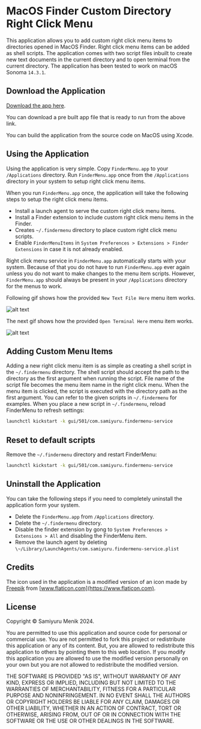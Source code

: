 # MacOS Finder Custom Directory Right Click Menu

This application allows you to add custom right click menu items to directories opened in MacOS Finder.
Right click menu items can be added as shell scripts.
The application comes with two script files inbuilt to create new text documents in the current directory and to open terminal from the current directory.
The application has been tested to work on macOS Sonoma `14.3.1`.

## Download the Application

[Download the app here](https://samiyuru.com/project/macOS-finder-right-click-menu).

You can download a pre built app file that is ready to run from the above link.

You can build the application from the source code on MacOS using Xcode.


## Using the Application

Using the application is very simple.
Copy `FinderMenu.app` to your `/Applications` directory.
Run `FinderMenu.app` once from the `/Applications` directory in your system to setup right click menu items.

When you run `FinderMenu.app` once, the application will take the following steps to setup the right click menu items.

* Install a launch agent to serve the custom right click menu items.
* Install a Finder extension to include custom right click menu items in the Finder.
* Creates `~/.findermenu` directory to place custom right click menu scripts.
* Enable `FinderMenuItems` in `System Preferences > Extensions > Finder Extensions` in case it is not already enabled.

Right click menu service in `FinderMenu.app` automatically starts with your system.
Because of that you do not have to run `FinderMenu.app` ever again unless you do not want to make changes to the menu item scripts.
However, `FinderMenu.app` should always be present in your `/Applications` directory for the menus to work.

Following gif shows how the provided `New Text File Here` menu item works.

![alt text](Media/finder-right-click-new-text.gif "New text File Here")

The next gif shows how the provided `Open Terminal Here` menu item works.

![alt text](Media/finder-right-click-open-terminal.gif "Open Terminal Here")

## Adding Custom Menu Items

Adding a new right click menu item is as simple as creating a shell script in the `~/.findermenu` directory.
The shell script should accept the path to the directory as the first argument when running the script.
File name of the script file becomes the menu item name in the right click menu.
When the menu item is clicked, the script is executed with the directory path as the first argument.
You can refer to the given scripts in `~/.findermenu` for examples.
When you place a new script in `~/.findermenu`, reload FinderMenu to refresh settings:

```zsh
launchctl kickstart -k gui/501/com.samiyuru.findermenu-service
```

## Reset to default scripts

Remove the `~/.findermenu` directory and restart FinderMenu:

```zsh
launchctl kickstart -k gui/501/com.samiyuru.findermenu-service
```

## Uninstall the Application

You can take the following steps if you need to completely uninstall the application form your system.

* Delete the `FinderMenu.app` from `/Applications` directory.
* Delete the `~/.findermenu` directory.
* Disable the finder extension by gong to `System Preferences > Extensions > All` and disabling the FinderMenu item.
* Remove the launch agent by deleting `\~/Library/LaunchAgents/com.samiyuru.findermenu-service.plist`


## Credits

The icon used in the application is a modified version of an icon made by [Freepik](https://www.flaticon.com/authors/freepik) from [www.flaticon.com](https://www.flaticon.com).


## License

Copyright &copy; Samiyuru Menik 2024.

You are permitted to use this application and source code for personal or commercial use.
You are not permitted to fork this project or redistribute this application or any of its content.
But, you are allowed to redistribute this application to others by pointing them to this web location.
If you modify this application you are allowed to use the modified version personally on your own but you are not allowed to redistribute the modified version.

THE SOFTWARE IS PROVIDED "AS IS", WITHOUT WARRANTY OF ANY KIND, EXPRESS OR IMPLIED, INCLUDING BUT NOT LIMITED TO THE WARRANTIES OF MERCHANTABILITY, FITNESS FOR A PARTICULAR PURPOSE AND NONINFRINGEMENT. IN NO EVENT SHALL THE AUTHORS OR COPYRIGHT HOLDERS BE LIABLE FOR ANY CLAIM, DAMAGES OR OTHER LIABILITY, WHETHER IN AN ACTION OF CONTRACT, TORT OR OTHERWISE, ARISING FROM, OUT OF OR IN CONNECTION WITH THE SOFTWARE OR THE USE OR OTHER DEALINGS IN THE SOFTWARE.
